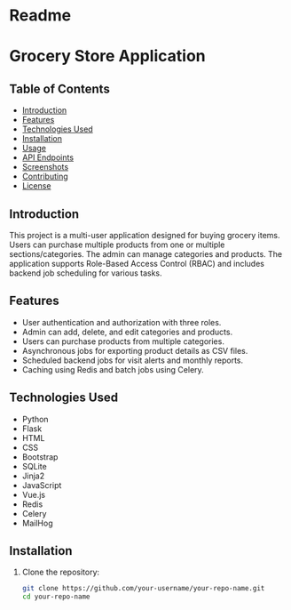 # Readme

# Grocery Store Application

## Table of Contents
- [Introduction](#introduction)
- [Features](#features)
- [Technologies Used](#technologies-used)
- [Installation](#installation)
- [Usage](#usage)
- [API Endpoints](#api-endpoints)
- [Screenshots](#screenshots)
- [Contributing](#contributing)
- [License](#license)

## Introduction
This project is a multi-user application designed for buying grocery items. Users can purchase multiple products from one or multiple sections/categories. The admin can manage categories and products. The application supports Role-Based Access Control (RBAC) and includes backend job scheduling for various tasks.

## Features
- User authentication and authorization with three roles.
- Admin can add, delete, and edit categories and products.
- Users can purchase products from multiple categories.
- Asynchronous jobs for exporting product details as CSV files.
- Scheduled backend jobs for visit alerts and monthly reports.
- Caching using Redis and batch jobs using Celery.

## Technologies Used
- Python
- Flask
- HTML
- CSS
- Bootstrap
- SQLite
- Jinja2
- JavaScript
- Vue.js
- Redis
- Celery
- MailHog

## Installation
1. Clone the repository:
   ```bash
   git clone https://github.com/your-username/your-repo-name.git
   cd your-repo-name

